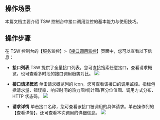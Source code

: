 ## 操作场景
本篇文档主要介绍 TSW 控制台中接口调用监控的基本能力与使用技巧。

## 操作步骤
在 TSW 控制台的【服务监控】>【[接口调用监控](https://console.cloud.tencent.com/tsw/api)】页面中，您可以查看以下信息：
- **接口列表**
TSW 提供了全量接口列表。您可直接搜索任意接口，查看请求概览，也可查看多时段的接口调用趋势对比。
![](https://main.qcloudimg.com/raw/365bc4296f14c019c76bff4dba64d486.png)

- **接口请求概览**
单击请求概览列的 icon，您可查看该接口的调用监控。指标包括请求量、错误率、响应时间的热力图/统计图/百分位值图、调用方式分布、HTTP 状态码。
![](https://main.qcloudimg.com/raw/16f11954b079a4cdd604203dfadfc03e.png)

- **请求详情**
单击接口名称，您可查看该接口被调用的具体请求。单击操作列的【查看详情】，还可查看本次调用的详细信息。
![](https://main.qcloudimg.com/raw/6283197b2e0f29f1aba8cc1d61081790.png)
